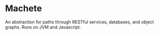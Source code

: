 # Machete
An abstraction for paths through RESTful services, databases, and object graphs.  Runs on JVM and Javascript.

